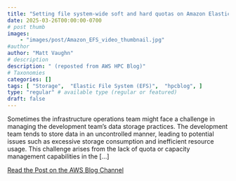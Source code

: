 ```yaml
---
title: "Setting file system-wide soft and hard quotas on Amazon Elastic File System (EFS)"
date: 2025-03-26T00:00:00-0700
# post thumb
images:
    - "images/post/Amazon_EFS_video_thumbnail.jpg"
#author
author: "Matt Vaughn"
# description
description: " (reposted from AWS HPC Blog)"
# Taxonomies
categories: []
tags: [ "Storage",  "Elastic File System (EFS)",  "hpcblog", ]
type: "regular" # available type (regular or featured)
draft: false
---
```


Sometimes the infrastructure operations team might face a challenge in managing the development team’s data storage practices. The development team tends to store data in an uncontrolled manner, leading to potential issues such as excessive storage consumption and inefficient resource usage. This challenge arises from the lack of quota or capacity management capabilities in the […]

<a href="https://aws.amazon.com/blogs/storage/setting-file-system-wide-soft-and-hard-quotas-on-amazon-elastic-file-system-efs/" class="btn btn-primary btn-lg active" role="button" aria-pressed="true" style="margin-top: 8px;">Read the Post on the AWS Blog Channel</a>